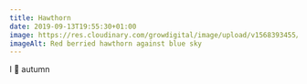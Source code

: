 ```yaml
---
title: Hawthorn
date: 2019-09-13T19:55:30+01:00
image: https://res.cloudinary.com/growdigital/image/upload/v1568393455/hawthorn-40434329.jpg
imageAlt: Red berried hawthorn against blue sky
---
```


I 💚 autumn
